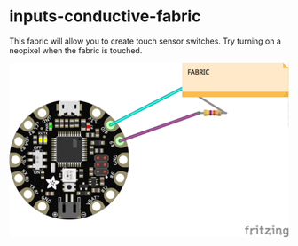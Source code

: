 # inputs-conductive-fabric

This fabric will allow you to create touch sensor switches. Try turning on a neopixel when the fabric is touched.

<img src="https://github.com/eaziware/wear-me/blob/master/inputs-conductive-fabric/inputs-conductive-fabric.png" width="800px"/>
